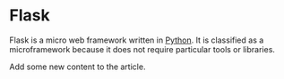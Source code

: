 # Flask 

Flask is a micro web framework written in [Python](/wiki/Python). It is classified as a microframework because it does not require particular tools or libraries.

Add some new content to the article.